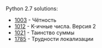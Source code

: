 Python 2.7 solutions:

- [1003](1003/solution.py) - Чётность
- [1012](1012/solution.py) - K-ичные числа. Версия 2
- [1021](1021/solution.py) - Таинство суммы
- [1785](1785/solution.py) - Трудности локализации

